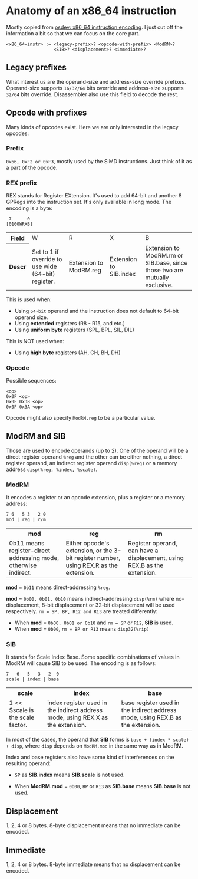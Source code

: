 # Anatomy of an x86\_64 instruction

Mostly copied from [osdev: x86\_64 instruction encoding](http://wiki.osdev.org/X86-64_Instruction_Encoding). I just cut off the information a bit so that we can focus on the core part.

    <x86_64-instr> := <legacy-prefix>? <opcode-with-prefix> <ModRM>?
                      <SIB>? <displacement>? <immediate>?

## Legacy prefixes

  What interest us are the operand-size and address-size override prefixes.
  Operand-size supports `16/32/64` bits override and address-size supports
  `32/64` bits override. Disassembler also use this field to decode the rest.

## Opcode with prefixes

Many kinds of opcodes exist. Here we are only interested in the legacy
opcodes:

### Prefix

`0x66, 0xF2 or 0xF3`, mostly used by the SIMD instructions. Just think of
it as a part of the opcode.

### REX prefix

REX stands for Register EXtension. It's used to add 64-bit and another
8 GPRegs into the instruction set. It's only available in long mode.
The encoding is a byte:

     7      0
    [0100WRXB]

<table>
<tr>
<th> Field </th>
<td> W </td>
<td> R </td>
<td> X </td>
<td> B </td>
</tr>
<tr>
<th> Descr </th>
<td> Set to 1 if override to use wide (64-bit) register. </td>
<td> Extension to ModRM.reg </td>
<td> Extension to SIB.index </td>
<td> Extension to ModRM.rm or SIB.base, since those two are mutually
     exclusive.
</td>
</tr>
</table>

This is used when:

- Using `64-bit` operand and the instruction does not default to 64-bit
  operand size.
- Using **extended** registers (R8 - R15, and etc.)
- Using **uniform byte** registers (SPL, BPL, SIL, DIL)

This is NOT used when:

- Using **high byte** registers (AH, CH, BH, DH)

### Opcode

Possible sequences:

    <op>
    0x0F <op>
    0x0F 0x38 <op>
    0x0F 0x3A <op>

Opcode might also specify `ModRM.reg` to be a particular value.

## ModRM and SIB

Those are used to encode operands (up to 2). One of the operand will be a
direct register operand `%reg` and the other can be either nothing,
a direct register operand, an indirect register operand `disp(%reg)`
or a memory address `disp(%reg, %index, %scale)`.

### ModRM

It encodes a register or an opcode extension, plus a register or a memory
address:

    7 6   5 3   2 0
    mod | reg | r/m

<table>
<tr>
<th> mod </th>
<th> reg </th>
<th> rm </th>
</tr>
<tr>
<td> 0b11 means register-direct addressing mode, otherwise indirect. </td>
<td> Either opcode's extension, or the 3-bit register number,
     using REX.R as the extension.
</td>
<td> Register operand, can have a displacement,
     using REX.B as the extension.
</td>
</tr>
</table>

**mod** = `0b11` means direct-addressing `%reg`.

**mod** = `0b00, 0b01, 0b10` means indirect-addressing `disp(%rm)`
where no-displacement, 8-bit displacement or 32-bit displacement will be used
respectively. `rm = SP, BP, R12 and R13` are treated differently:

- When **mod** = `0b00, 0b01 or 0b10` and `rm = SP` or `R12`, **SIB** is used.
- When **mod** = `0b00`, `rm = BP or R13` means `disp32(%rip)`

### SIB

It stands for Scale Index Base. Some specific combinations of values in
ModRM will cause SIB to be used. The encoding is as follows:

    7   6   5   3   2  0
    scale | index | base

<table>
<tr>
<th> scale </th>
<th> index </th>
<th> base </th>
</tr>
<tr>
<td> 1 &lt;&lt; $scale is the scale factor. </td>
<td> index register used in the indirect address mode,
     using REX.X as the extension.
</td>
<td> base register used in the indirect address mode,
     using REX.B as the extension.
</td>
</tr>
</table>

In most of the cases, the operand that **SIB** forms is
`base + (index * scale) + disp`, where `disp` depends on `ModRM.mod` in
the same way as in ModRM.

Index and base registers also have some kind of interferences on the
resulting operand:

- `SP` as **SIB.index** means **SIB.scale** is not used.

- When **ModRM.mod** = `0b00`, `BP` or `R13` as **SIB.base** means
  **SIB.base** is not used.

## Displacement

1, 2, 4 or 8 bytes. 8-byte displacement means that no immediate can be encoded.

## Immediate

1, 2, 4 or 8 bytes. 8-byte immediate means that no displacement can be encoded.

